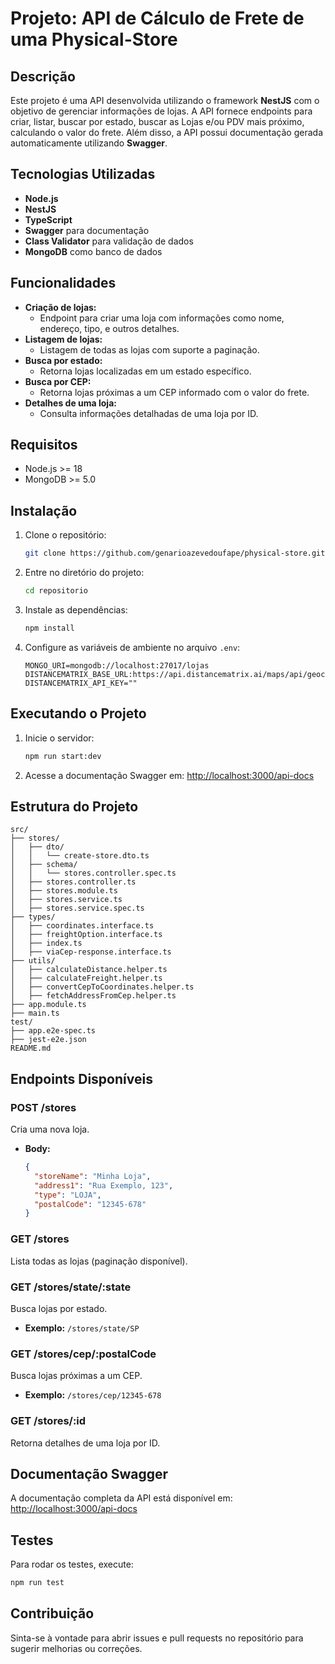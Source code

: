 # Projeto: API de Cálculo de Frete de uma Physical-Store

## Descrição
Este projeto é uma API desenvolvida utilizando o framework **NestJS** com o objetivo de gerenciar informações de lojas. A API fornece endpoints para criar, listar, buscar por estado, buscar as Lojas e/ou PDV mais próximo, calculando o valor do frete. Além disso, a API possui documentação gerada automaticamente utilizando **Swagger**.

## Tecnologias Utilizadas
- **Node.js**
- **NestJS**
- **TypeScript**
- **Swagger** para documentação
- **Class Validator** para validação de dados
- **MongoDB** como banco de dados

## Funcionalidades
- **Criação de lojas:**
  - Endpoint para criar uma loja com informações como nome, endereço, tipo, e outros detalhes.
- **Listagem de lojas:**
  - Listagem de todas as lojas com suporte a paginação.
- **Busca por estado:**
  - Retorna lojas localizadas em um estado específico.
- **Busca por CEP:**
  - Retorna lojas próximas a um CEP informado com o valor do frete.
- **Detalhes de uma loja:**
  - Consulta informações detalhadas de uma loja por ID.

## Requisitos
- Node.js >= 18
- MongoDB >= 5.0

## Instalação
1. Clone o repositório:
   ```bash
   git clone https://github.com/genarioazevedoufape/physical-store.git
   ```

2. Entre no diretório do projeto:
   ```bash
   cd repositorio
   ```

3. Instale as dependências:
   ```bash
   npm install
   ```

4. Configure as variáveis de ambiente no arquivo `.env`:
   ```env
   MONGO_URI=mongodb://localhost:27017/lojas
   DISTANCEMATRIX_BASE_URL:https://api.distancematrix.ai/maps/api/geocode/json
   DISTANCEMATRIX_API_KEY=""
   ```

## Executando o Projeto
1. Inicie o servidor:
   ```bash
   npm run start:dev
   ```

2. Acesse a documentação Swagger em:
   [http://localhost:3000/api-docs](http://localhost:3000/api-docs)

## Estrutura do Projeto
```plaintext
src/
├── stores/
│   ├── dto/
│   │   └── create-store.dto.ts
│   ├── schema/
│   │   └── stores.controller.spec.ts
│   ├── stores.controller.ts
│   ├── stores.module.ts
│   ├── stores.service.ts
│   ├── stores.service.spec.ts
├── types/
│   ├── coordinates.interface.ts
│   ├── freightOption.interface.ts
│   ├── index.ts
│   ├── viaCep-response.interface.ts
├── utils/
│   ├── calculateDistance.helper.ts
│   ├── calculateFreight.helper.ts
│   ├── convertCepToCoordinates.helper.ts
│   ├── fetchAddressFromCep.helper.ts
├── app.module.ts
├── main.ts
test/
├── app.e2e-spec.ts
├── jest-e2e.json
README.md

```

## Endpoints Disponíveis
### POST /stores
Cria uma nova loja.
- **Body:**
  ```json
  {
    "storeName": "Minha Loja",
    "address1": "Rua Exemplo, 123",
    "type": "LOJA",
    "postalCode": "12345-678"
  }
  ```

### GET /stores
Lista todas as lojas (paginação disponível).

### GET /stores/state/:state
Busca lojas por estado.
- **Exemplo:** `/stores/state/SP`

### GET /stores/cep/:postalCode
Busca lojas próximas a um CEP.
- **Exemplo:** `/stores/cep/12345-678`

### GET /stores/:id
Retorna detalhes de uma loja por ID.

## Documentação Swagger
A documentação completa da API está disponível em:
[http://localhost:3000/api-docs](http://localhost:3000/api-docs)

## Testes
Para rodar os testes, execute:
```bash
npm run test
```

## Contribuição
Sinta-se à vontade para abrir issues e pull requests no repositório para sugerir melhorias ou correções.

